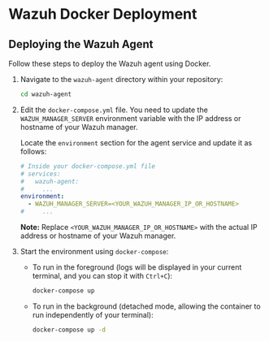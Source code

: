 # Wazuh Docker Deployment

## Deploying the Wazuh Agent

Follow these steps to deploy the Wazuh agent using Docker.

1.  Navigate to the `wazuh-agent` directory within your repository:
    ```bash
    cd wazuh-agent
    ```

2.  Edit the `docker-compose.yml` file. You need to update the `WAZUH_MANAGER_SERVER` environment variable with the IP address or hostname of your Wazuh manager.

    Locate the `environment` section for the agent service and update it as follows:
    ```yaml
    # Inside your docker-compose.yml file
    # services:
    #   wazuh-agent:
    #     ...
    environment:
      - WAZUH_MANAGER_SERVER=<YOUR_WAZUH_MANAGER_IP_OR_HOSTNAME>
    #     ...
    ```
    **Note:** Replace `<YOUR_WAZUH_MANAGER_IP_OR_HOSTNAME>` with the actual IP address or hostname of your Wazuh manager.

3.  Start the environment using `docker-compose`:

    * To run in the foreground (logs will be displayed in your current terminal, and you can stop it with `Ctrl+C`):
        ```bash
        docker-compose up
        ```

    * To run in the background (detached mode, allowing the container to run independently of your terminal):
        ```bash
        docker-compose up -d
        ```